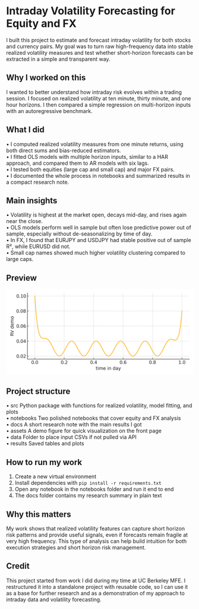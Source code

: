 Intraday Volatility Forecasting for Equity and FX
=================================================

I built this project to estimate and forecast intraday volatility for both stocks and currency pairs. 
My goal was to turn raw high-frequency data into stable realized volatility measures and test 
whether short-horizon forecasts can be extracted in a simple and transparent way.

Why I worked on this
--------------------
I wanted to better understand how intraday risk evolves within a trading session. 
I focused on realized volatility at ten minute, thirty minute, and one hour horizons. 
I then compared a simple regression on multi-horizon inputs with an autoregressive benchmark.

What I did
----------
• I computed realized volatility measures from one minute returns, using both direct sums and bias-reduced estimators.  
• I fitted OLS models with multiple horizon inputs, similar to a HAR approach, and compared them to AR models with six lags.  
• I tested both equities (large cap and small cap) and major FX pairs.  
• I documented the whole process in notebooks and summarized results in a compact research note.  

Main insights
-------------
• Volatility is highest at the market open, decays mid-day, and rises again near the close.  
• OLS models perform well in sample but often lose predictive power out of sample, especially without de-seasonalizing by time of day.  
• In FX, I found that EURJPY and USDJPY had stable positive out of sample R², while EURUSD did not.  
• Small cap names showed much higher volatility clustering compared to large caps.  

Preview
-------
![Demo intraday RV shape](assets/figures/rv_demo.png)

Project structure
-----------------
• src  Python package with functions for realized volatility, model fitting, and plots  
• notebooks  Two polished notebooks that cover equity and FX analysis  
• docs  A short research note with the main results I got  
• assets  A demo figure for quick visualization on the front page  
• data  Folder to place input CSVs if not pulled via API  
• results  Saved tables and plots  

How to run my work
------------------
1. Create a new virtual environment  
2. Install dependencies with `pip install -r requirements.txt`  
3. Open any notebook in the notebooks folder and run it end to end  
4. The docs folder contains my research summary in plain text  

Why this matters
----------------
My work shows that realized volatility features can capture short horizon risk patterns and provide 
useful signals, even if forecasts remain fragile at very high frequency. 
This type of analysis can help build intuition for both execution strategies and short horizon risk management.

Credit
------
This project started from work I did during my time at UC Berkeley MFE. 
I restructured it into a standalone project with reusable code, so I can use it as a base for further research 
and as a demonstration of my approach to intraday data and volatility forecasting.
